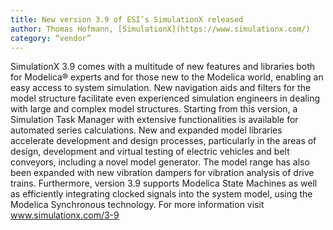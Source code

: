```yaml
---
title: New version 3.9 of ESI’s SimulationX released
author: Thomas Hofmann, [SimulationX](https://www.simulationx.com/)
category: “vendor”
---
```


SimulationX 3.9 comes with a multitude of new features and libraries both for Modelica® experts and for those new to the Modelica world, enabling an easy access to system simulation.
New navigation aids and filters for the model structure facilitate even experienced simulation engineers in dealing with large and complex model structures. Starting from this version, a Simulation Task Manager with extensive functionalities is available for automated series calculations. New and expanded model libraries accelerate development and design processes, particularly in the areas of design, development and virtual testing of electric vehicles and belt conveyors, including a novel model generator. The model range has also been expanded with new vibration dampers for vibration analysis of drive trains.
Furthermore, version 3.9 supports Modelica State Machines as well as efficiently integrating clocked signals into the system model, using the Modelica Synchronous technology. 
For more information visit [www.simulationx.com/3-9 ](https://www.simulationx.com/3-9)
